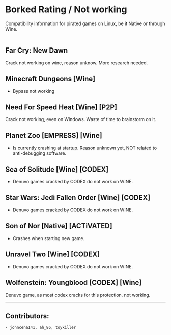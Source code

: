 # Borked Rating / Not working
Compatibility information for pirated games on Linux, be it Native or through Wine.
<br><br>
## Far Cry: New Dawn

Crack not working on wine, reason unknow. More research needed.

## Minecraft Dungeons [Wine]

- Bypass not working

## Need For Speed Heat [Wine] [P2P]

Crack not working, even on Windows. Waste of time to brainstorm on it.

##  Planet Zoo [EMPRESS] [Wine]

-  Is currently crashing at startup. Reason unknown yet, NOT related to anti-debugging software.

## Sea of Solitude [Wine] [CODEX]

- Denuvo games cracked by CODEX do not work on WINE.

## Star Wars: Jedi Fallen Order [Wine] [CODEX]

- Denuvo games cracked by CODEX do not work on WINE.

## Son of Nor [Native] [ACTiVATED]

- Crashes when starting new game.

## Unravel Two [Wine] [CODEX]

- Denuvo games cracked by CODEX do not work on WINE.

## Wolfenstein: Youngblood [CODEX] [Wine]

Denuvo game, as most codex cracks for this protection, not working.

----------------------------------------------------------------------------------------------------------
## Contributors:
```
- johncena141, ah_86, toykiller
```